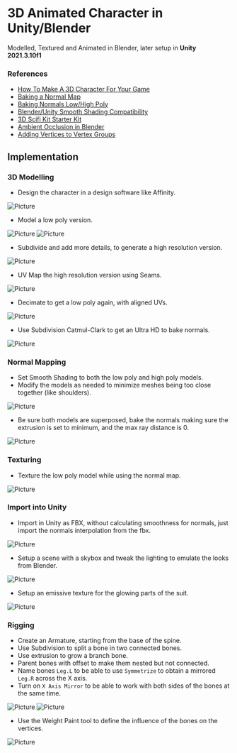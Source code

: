 # 3D Animated Character in Unity/Blender

Modelled, Textured and Animated in Blender, later setup in **Unity 2021.3.10f1**

### References

- [How To Make A 3D Character For Your Game](https://www.youtube.com/watch?v=ogz-3r0EHKM)
- [Baking a Normal Map](https://www.youtube.com/watch?v=tndUB5b4STI)
- [Baking Normals Low/High Poly](https://www.reddit.com/r/learnblender/comments/gbgvla/does_having_the_high_poly_object_being_completely/)
- [Blender/Unity Smooth Shading Compatibility](https://www.reddit.com/r/Unity3D/comments/47lska/just_found_out_that_blenders_smooth_shading_will/)
- [3D Scifi Kit Starter Kit](https://assetstore.unity.com/packages/3d/environments/3d-scifi-kit-starter-kit-92152)
- [Ambient Occlusion in Blender](https://docs.blender.org/manual/en/2.79/render/blender_render/world/ambient_occlusion.html)
- [Adding Vertices to Vertex Groups](https://blender.stackexchange.com/questions/183463/how-do-i-fix-vertices-that-arent-following-the-armature)

## Implementation

### 3D Modelling

- Design the character in a design software like Affinity.

![Picture](./docs/1.jpg)

- Model a low poly version.

![Picture](./docs/2.jpg)
![Picture](./docs/3.jpg)

- Subdivide and add more details, to generate a high resolution version.

![Picture](./docs/4.jpg)

- UV Map the high resolution version using Seams.

![Picture](./docs/5.jpg)

- Decimate to get a low poly again, with aligned UVs.

![Picture](./docs/6.jpg)

- Use Subdivision Catmul-Clark to get an Ultra HD to bake normals.

![Picture](./docs/7.jpg)

### Normal Mapping

- Set Smooth Shading to both the low poly and high poly models.
- Modify the models as needed to minimize meshes being too close together (like shoulders).

![Picture](./docs/8.jpg)

- Be sure both models are superposed, bake the normals making sure the extrusion is set to minimum, and the max ray distance is 0.

![Picture](./docs/9.jpg)

### Texturing

- Texture the low poly model while using the normal map.

![Picture](./docs/10.jpg)

### Import into Unity

- Import in Unity as FBX, without calculating smoothness for normals, just import the normals interpolation from the fbx.

![Picture](./docs/11.jpg)

- Setup a scene with a skybox and tweak the lighting to emulate the looks from Blender.

![Picture](./docs/12.jpg)

- Setup an emissive texture for the glowing parts of the suit.

![Picture](./docs/13.jpg)

### Rigging

- Create an Armature, starting from the base of the spine.
- Use Subdivision to split a bone in two connected bones.
- Use extrusion to grow a branch bone.
- Parent bones with offset to make them nested but not connected.
- Name bones `Leg.L` to be able to use `Symmetrize` to obtain a mirrored `Leg.R` across the X axis.
- Turn on `X Axis Mirror` to be able to work with both sides of the bones at the same time.

![Picture](./docs/14.jpg)
![Picture](./docs/15.jpg)

- Use the Weight Paint tool to define the influence of the bones on the vertices.

![Picture](./docs/16.jpg)

